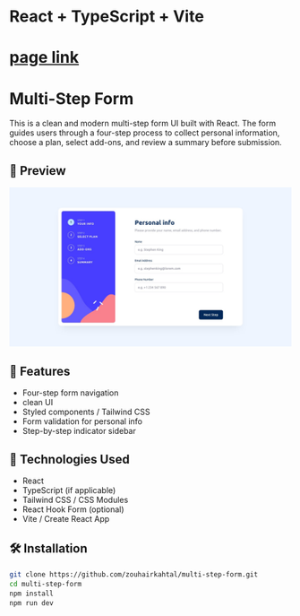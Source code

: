 # React + TypeScript + Vite

# [page link](https://stepform7.netlify.app/)

# Multi-Step Form

This is a clean and modern multi-step form UI built with React. The form guides users through a four-step process to collect personal information, choose a plan, select add-ons, and review a summary before submission.

## 📸 Preview

![Form Preview](./design/desktop-design-step-1.jpg)

## 🧩 Features

- Four-step form navigation
- clean UI
- Styled components / Tailwind CSS
- Form validation for personal info
- Step-by-step indicator sidebar

## 🚀 Technologies Used

- React
- TypeScript (if applicable)
- Tailwind CSS / CSS Modules
- React Hook Form (optional)
- Vite / Create React App

## 🛠️ Installation

```bash
git clone https://github.com/zouhairkahtal/multi-step-form.git
cd multi-step-form
npm install
npm run dev


